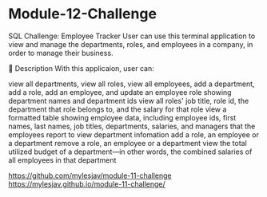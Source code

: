 # Module-12-Challenge

SQL Challenge: Employee Tracker
User can use this terminal application to view and manage the departments, roles, and employees in a company, in order to manage their business.

🚀 Description
With this applicaion, user can:

view all departments, view all roles, view all employees, add a department, add a role, add an employee, and update an employee role
showing department names and department ids
view all roles' job title, role id, the department that role belongs to, and the salary for that role
view a formatted table showing employee data, including employee ids, first names, last names, job titles, departments, salaries, and managers that the employees report to
view department infomation
add a role, an employee or a department
remove a role, an employee or a department
view the total utilized budget of a department—in other words, the combined salaries of all employees in that department

https://github.com/mylesjav/module-11-challenge
https://mylesjav.github.io/module-11-challenge/
